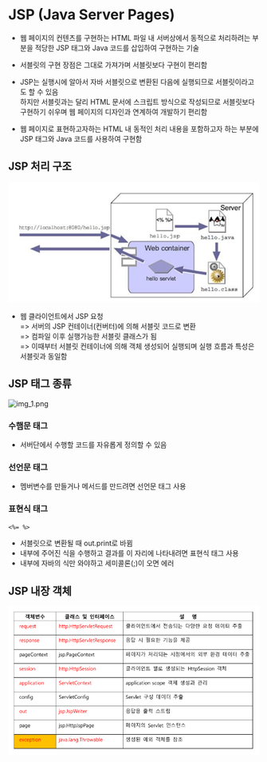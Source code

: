 # JSP (Java Server Pages)

- 웹 페이지의 컨텐츠를 구현하는 HTML 파일 내 서버상에서 동적으로 처리하려는 
부분을 적당한 JSP 태그와 Java 코드를 삽입하여 구현하는 기술



- 서블릿의 구현 장점은 그대로 가져가며 서블릿보다 구현이 편리함


- JSP는 실행시에 알아서 자바 서블릿으로 변환된 다음에 실행되므로 서블릿이라고도 할 수 있음
<BR> 하지만 서블릿과는 달리 HTML 문서에 스크립트 방식으로 작성되므로 서블릿보다 구현하기 
쉬우며 웹 페이지의 디자인과 연계하여 개발하기 편리함


- 웹 페이지로 표현하고자하는 HTML 내 동적인 처리 내용을 포함하고자 하는 부분에
JSP 태그와 Java 코드를 사용하여 구현함


## JSP 처리 구조

![img.png](img.png)

- 웹 클라이언트에서 JSP 요청 
<BR> => 서버의 JSP 컨테이너(컨버터)에 의해 서블릿 코드로 변환
<BR> => 컴파일 이후 실행가능한 서블릿 클래스가 됨
<BR> => 이때부터 서블릿 컨테이너에 의해 객체 생성되어 실행되며 실행 흐름과 특성은 서블릿과 동일함


## JSP 태그 종류


![img_1.png](imexam7.jspg_1.png)

### 수햄문 태그

- 서버단에서 수행할 코드를 자유롭게 정의할 수 있음


### 선언문 태그

- 멤버변수를 만들거나 메서드를 만드려면 선언문 태그 사용


### 표현식 태그

`<%= %>`
- 서블릿으로 변환될 때 out.print로 바뀜
- 내부에 주어진 식을 수행하고 결과를 이 자리에 나타내려면 표현식 태그 사용
- 내부에 자바의 식만 와야하고 세미콜론(;)이 오면 에러


## JSP 내장 객체

![img_2.png](img_2.png)


